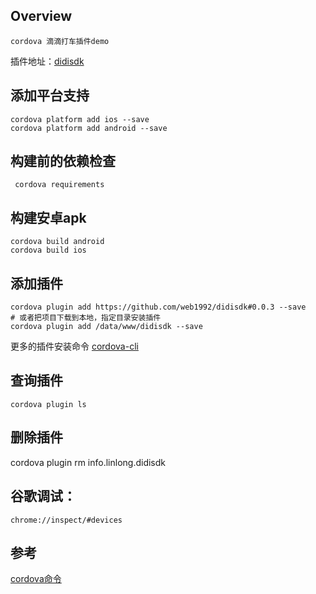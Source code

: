 Overview
---
	cordova 滴滴打车插件demo

插件地址：[didisdk](https://github.com/web1992/didisdk)

添加平台支持
---
    cordova platform add ios --save
    cordova platform add android --save

构建前的依赖检查
---
     cordova requirements


构建安卓apk
---
    cordova build android
    cordova build ios

添加插件
---
    cordova plugin add https://github.com/web1992/didisdk#0.0.3 --save
    # 或者把项目下载到本地，指定目录安装插件
    cordova plugin add /data/www/didisdk --save

更多的插件安装命令 [cordova-cli](https://cordova.apache.org/docs/en/latest/reference/cordova-cli/index.html#deprecated-platforms)
	
查询插件
---
    cordova plugin ls

删除插件
----
   cordova plugin rm info.linlong.didisdk

谷歌调试：
---
    chrome://inspect/#devices

参考
---
[cordova命令](http://www.hangge.com/blog/cache/detail_1158.html)
